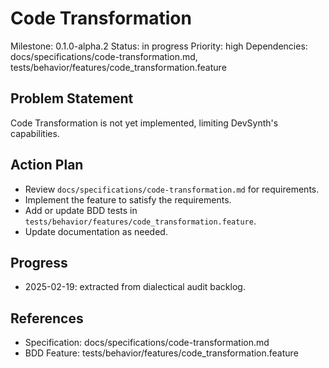 # Code Transformation
Milestone: 0.1.0-alpha.2
Status: in progress
Priority: high
Dependencies: docs/specifications/code-transformation.md, tests/behavior/features/code_transformation.feature

## Problem Statement
Code Transformation is not yet implemented, limiting DevSynth's capabilities.


## Action Plan
- Review `docs/specifications/code-transformation.md` for requirements.
- Implement the feature to satisfy the requirements.
- Add or update BDD tests in `tests/behavior/features/code_transformation.feature`.
- Update documentation as needed.

## Progress
- 2025-02-19: extracted from dialectical audit backlog.

## References
- Specification: docs/specifications/code-transformation.md
- BDD Feature: tests/behavior/features/code_transformation.feature

